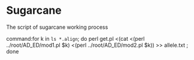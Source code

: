# Sugarcane

The script of sugarcane working process

command:for k in  `ls *.align`; do  perl get.pl <(cat <(perl ../root/AD_ED/mod1.pl $k) <(perl ../root/AD_ED/mod2.pl  $k)) >> allele.txt ; done
